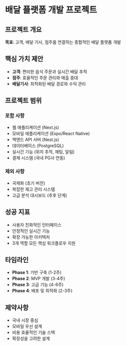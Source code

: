 # 배달 플랫폼 개발 프로젝트

## 프로젝트 개요

**목표**: 고객, 배달 기사, 점주를 연결하는 종합적인 배달 플랫폼 개발

## 핵심 가치 제안

- **고객**: 편리한 음식 주문과 실시간 배달 추적
- **점주**: 효율적인 주문 관리와 매출 증대
- **배달기사**: 최적화된 배달 경로와 수익 관리

## 프로젝트 범위

### 포함 사항

- 웹 애플리케이션 (Next.js)
- 모바일 애플리케이션 (Expo/React Native)
- 백엔드 API 서버 (Nest.js)
- 데이터베이스 (PostgreSQL)
- 실시간 기능 (위치 추적, 채팅, 알림)
- 결제 시스템 (국내 PG사 연동)

### 제외 사항

- 국제화 (초기 버전)
- 복잡한 재고 관리 시스템
- 고급 분석 대시보드 (추후 단계)

## 성공 지표

- 사용자 친화적인 인터페이스
- 안정적인 실시간 기능
- 확장 가능한 아키텍처
- 3개 역할 모든 핵심 워크플로우 지원

## 타임라인

- **Phase 1**: 기반 구축 (1-2주)
- **Phase 2**: MVP 개발 (3-4주)
- **Phase 3**: 고급 기능 (4-6주)
- **Phase 4**: 배포 및 최적화 (2-3주)

## 제약사항

- 국내 시장 중심
- 모바일 우선 설계
- 비용 효율적인 기술 스택
- 확장성을 고려한 설계
